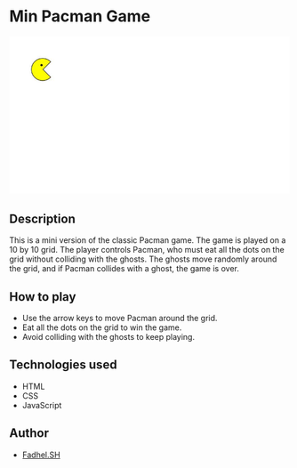 # Min Pacman Game
![Pacman Min](./img/min_pacman.jpg)

## Description
This is a mini version of the classic Pacman game. The game is played on a 10
by 10 grid. The player controls Pacman, who must eat all the dots on the grid
without colliding with the ghosts. The ghosts move randomly around the grid,
and if Pacman collides with a ghost, the game is over.
## How to play
- Use the arrow keys to move Pacman around the grid.
- Eat all the dots on the grid to win the game.
- Avoid colliding with the ghosts to keep playing.
## Technologies used
- HTML
- CSS
- JavaScript
## Author
- [Fadhel.SH](https://github.com/Fadhel-SH/min_pacman_game)
